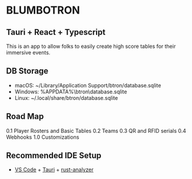 # BLUMBOTRON
## Tauri + React + Typescript

This is an app to allow folks to easily create high score tables for their immersive events.

## DB Storage
 - macOS: ~/Library/Application Support/btron/database.sqlite
 - Windows: %APPDATA%\btron\database.sqlite
 - Linux: ~/.local/share/btron/database.sqlite

## Road Map

0.1 Player Rosters and Basic Tables
0.2 Teams
0.3 QR and RFID serials
0.4 Webhooks
1.0 Customizations

## Recommended IDE Setup

- [VS Code](https://code.visualstudio.com/) + [Tauri](https://marketplace.visualstudio.com/items?itemName=tauri-apps.tauri-vscode) + [rust-analyzer](https://marketplace.visualstudio.com/items?itemName=rust-lang.rust-analyzer)
